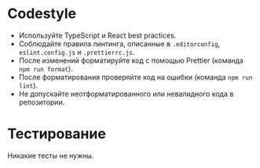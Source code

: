 # Codestyle

- Используйте TypeScript и React best practices.
- Соблюдайте правила линтинга, описанные в `.editorconfig`, `eslint.config.js` и `.prettierrc.js`.
- После изменений форматируйте код с помощью Prettier (команда `npm run format`).
- После форматирования проверяйте код на ошибки (команда `npm run lint`).
- Не допускайте неотформатированного или невалидного кода в репозитории.

# Тестирование

Никакие тесты не нужны.
